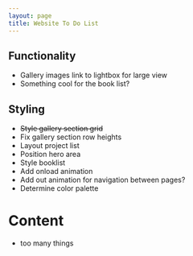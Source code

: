 ```yaml
---
layout: page
title: Website To Do List
---
```


## Functionality
* Gallery images link to lightbox for large view
* Something cool for the book list?

## Styling
* ~~Style gallery section grid~~
* Fix gallery section row heights
* Layout project list
* Position hero area
* Style booklist
* Add onload animation
* Add out animation for navigation between pages?
* Determine color palette

# Content
* too many things